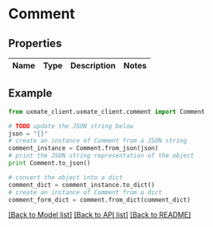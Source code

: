 # Comment


## Properties
Name | Type | Description | Notes
------------ | ------------- | ------------- | -------------

## Example

```python
from uxmate_client.uxmate_client.comment import Comment

# TODO update the JSON string below
json = "{}"
# create an instance of Comment from a JSON string
comment_instance = Comment.from_json(json)
# print the JSON string representation of the object
print Comment.to_json()

# convert the object into a dict
comment_dict = comment_instance.to_dict()
# create an instance of Comment from a dict
comment_form_dict = comment.from_dict(comment_dict)
```
[[Back to Model list]](../README.md#documentation-for-models) [[Back to API list]](../README.md#documentation-for-api-endpoints) [[Back to README]](../README.md)


